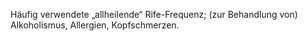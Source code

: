 Häufig verwendete „allheilende“ Rife-Frequenz; (zur Behandlung von) Alkoholismus, Allergien, Kopfschmerzen.